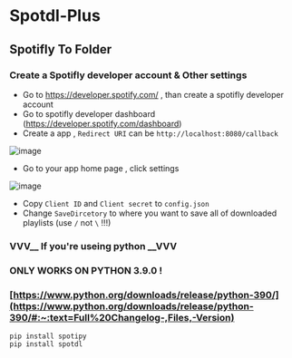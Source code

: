 # Spotdl-Plus
 
## Spotifly To Folder




### Create a Spotifly developer account & Other settings


* Go to https://developer.spotify.com/ , than create a spotifly developer account
* Go to spotifly developer dashboard (https://developer.spotify.com/dashboard) 
* Create a app , ```Redirect URI``` can be ```http://localhost:8080/callback```

![image](https://github.com/Ryan-shadow/spotdl-plus/assets/121378653/bc6e3f64-7d59-4a3d-9d17-4bfa63bf8752)
* Go to your app home page , click settings


![image](https://github.com/Ryan-shadow/spotdl-plus/assets/121378653/da84b464-b28e-452e-afd6-44cd6366b0e2)
* Copy ```Client ID``` and ```Client secret``` to ```config.json```
* Change ```SaveDircetory``` to where you want to save all of downloaded playlists (use ```/``` not ```\``` !!!)

### VVV__ If you're useing python __VVV
### ONLY WORKS ON PYTHON 3.9.0 ! 
### [https://www.python.org/downloads/release/python-390/](https://www.python.org/downloads/release/python-390/#:~:text=Full%20Changelog-,Files,-Version)
```
pip install spotipy
pip install spotdl
```
